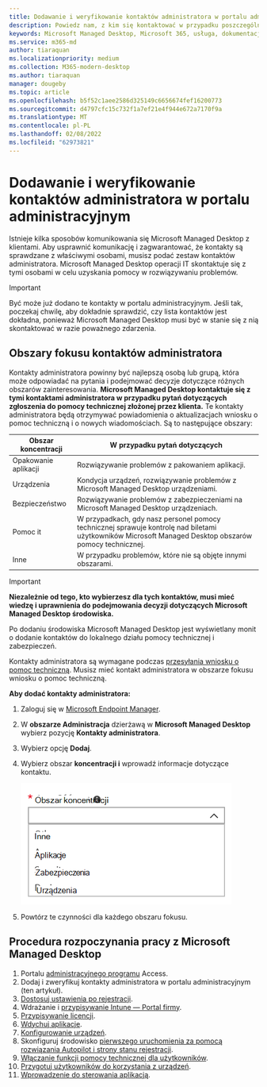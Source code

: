 ```yaml
---
title: Dodawanie i weryfikowanie kontaktów administratora w portalu administracyjnym
description: Powiedz nam, z kim się kontaktować w przypadku poszczególnych obszarów zainteresowania.
keywords: Microsoft Managed Desktop, Microsoft 365, usługa, dokumentacja
ms.service: m365-md
author: tiaraquan
ms.localizationpriority: medium
ms.collection: M365-modern-desktop
ms.author: tiaraquan
manager: dougeby
ms.topic: article
ms.openlocfilehash: b5f52c1aee2586d325149c6656674fef16200773
ms.sourcegitcommit: d4797cfc15c732f1a7ef21e4f944e672a7170f9a
ms.translationtype: MT
ms.contentlocale: pl-PL
ms.lasthandoff: 02/08/2022
ms.locfileid: "62973821"
---
```

# <a name="add-and-verify-admin-contacts-in-the-admin-portal"></a>Dodawanie i weryfikowanie kontaktów administratora w portalu administracyjnym

Istnieje kilka sposobów komunikowania się Microsoft Managed Desktop z klientami. Aby usprawnić komunikację i zagwarantować, że kontakty są sprawdzane z właściwymi osobami, musisz podać zestaw kontaktów administratora. Microsoft Managed Desktop operacji IT skontaktuje się z tymi osobami w celu uzyskania pomocy w rozwiązywaniu problemów.

> [!IMPORTANT]
> Być może już dodano te kontakty w portalu administracyjnym. Jeśli tak, poczekaj chwilę, aby dokładnie sprawdzić, czy lista kontaktów jest dokładna, ponieważ Microsoft Managed Desktop musi  być w stanie się z nią skontaktować w razie poważnego zdarzenia.

## <a name="admin-contact-areas-of-focus"></a>Obszary fokusu kontaktów administratora

Kontakty administratora powinny być najlepszą osobą lub grupą, która może odpowiadać na pytania i podejmować decyzje dotyczące różnych obszarów zainteresowania. **Microsoft Managed Desktop kontaktuje się z tymi kontaktami administratora w przypadku pytań dotyczących zgłoszenia do pomocy technicznej złożonej przez klienta.** Te kontakty administratora będą otrzymywać powiadomienia o aktualizacjach wniosku o pomoc techniczną i o nowych wiadomościach. Są to następujące obszary:

| Obszar koncentracji | W przypadku pytań dotyczących |
| ----- | ----- |
| Opakowanie aplikacji | Rozwiązywanie problemów z pakowaniem aplikacji. |
| Urządzenia | Kondycja urządzeń, rozwiązywanie problemów z Microsoft Managed Desktop urządzeniami. |
| Bezpieczeństwo | Rozwiązywanie problemów z zabezpieczeniami na Microsoft Managed Desktop urządzeniach. |
| Pomoc it | W przypadkach, gdy nasz personel pomocy technicznej sprawuje kontrolę nad biletami użytkowników Microsoft Managed Desktop obszarów pomocy technicznej. |
| Inne | W przypadku problemów, które nie są objęte innymi obszarami. |

> [!IMPORTANT]
> **Niezależnie od tego, kto wybierzesz dla tych kontaktów, musi mieć wiedzę i uprawnienia do podejmowania decyzji dotyczących Microsoft Managed Desktop środowiska.**

Po dodaniu środowiska Microsoft Managed Desktop jest wyświetlany monit o dodanie kontaktów do lokalnego działu pomocy technicznej i zabezpieczeń.

Kontakty administratora są wymagane podczas [przesyłania wniosku o pomoc techniczną](../service-description/support.md). Musisz mieć kontakt administratora w obszarze fokusu wniosku o pomoc techniczną.

**Aby dodać kontakty administratora:**

1. Zaloguj się w [Microsoft Endpoint Manager](https://endpoint.microsoft.com).
1. W **obszarze Administracja** dzierżawą w **Microsoft Managed Desktop** wybierz pozycję **Kontakty administratora**.
1. Wybierz opcję **Dodaj**.
1. Wybierz obszar **koncentracji i** wprowadź informacje dotyczące kontaktu.

    ![listę obszarów, na których się skupisz, takich jak Inne, Aplikacje i Zabezpieczenia.](../../media/areaoffocus.png)

1. Powtórz te czynności dla każdego obszaru fokusu.

## <a name="steps-to-get-started-with-microsoft-managed-desktop"></a>Procedura rozpoczynania pracy z Microsoft Managed Desktop

1. Portalu [administracyjnego programu](access-admin-portal.md) Access.
1. Dodaj i zweryfikuj kontakty administratora w portalu administracyjnym (ten artykuł).
1. [Dostosuj ustawienia po rejestracji](conditional-access.md).
1. Wdrażanie i [przypisywanie Intune — Portal firmy](company-portal.md).
1. [Przypisywanie licencji](assign-licenses.md).
1. [Wdychuj aplikacje](deploy-apps.md).
1. [Konfigurowanie urządzeń](set-up-devices.md).
1. Skonfiguruj środowisko [pierwszego uruchomienia za pomocą rozwiązania Autopilot i strony stanu rejestracji](esp-first-run.md).
1. [Włączanie funkcji pomocy technicznej dla użytkowników](enable-support.md).
1. [Przygotuj użytkowników do korzystania z urządzeń](get-started-devices.md).
1. [Wprowadzenie do sterowania aplikacją](get-started-app-control.md).
